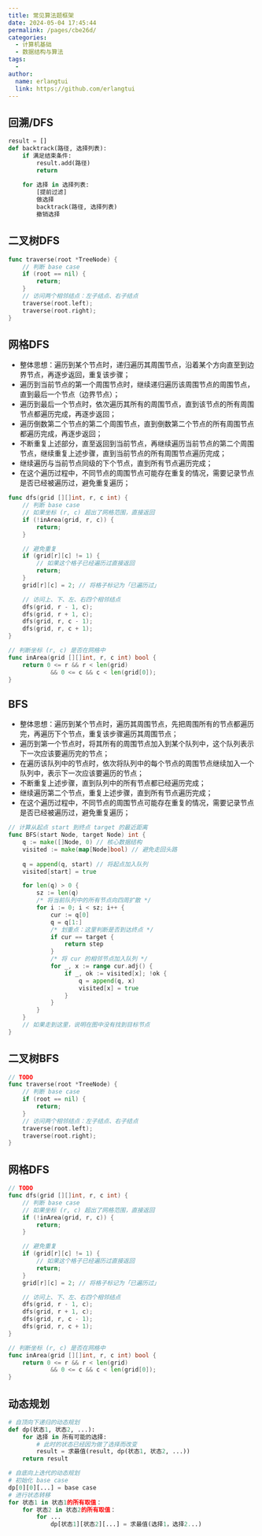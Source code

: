```yaml
---
title: 常见算法题框架
date: 2024-05-04 17:45:44
permalink: /pages/cbe26d/
categories:
  - 计算机基础
  - 数据结构与算法
tags:
  - 
author: 
  name: erlangtui
  link: https://github.com/erlangtui
---
```

## 回溯/DFS

```python
result = []
def backtrack(路径, 选择列表):
    if 满足结束条件:
        result.add(路径)
        return
  
    for 选择 in 选择列表:
        [提前过滤]
        做选择
        backtrack(路径, 选择列表)
        撤销选择
```

## 二叉树DFS

```go
func traverse(root *TreeNode) {
    // 判断 base case
    if (root == nil) {
        return;
    }
    // 访问两个相邻结点：左子结点、右子结点
    traverse(root.left);
    traverse(root.right);
}
```

## 网格DFS

* 整体思想：遍历到某个节点时，递归遍历其周围节点，沿着某个方向直至到边界节点，再逐步返回，重复该步骤；
* 遍历到当前节点的第一个周围节点时，继续递归遍历该周围节点的周围节点，直到最后一个节点（边界节点）；
* 遍历到最后一个节点时，依次遍历其所有的周围节点，直到该节点的所有周围节点都遍历完成，再逐步返回；
* 遍历倒数第二个节点的第二个周围节点，直到倒数第二个节点的所有周围节点都遍历完成，再逐步返回；
* 不断重复上述部分，直至返回到当前节点，再继续遍历当前节点的第二个周围节点，继续重复上述步骤，直到当前节点的所有周围节点遍历完成；
* 继续遍历与当前节点同级的下个节点，直到所有节点遍历完成；
* 在这个遍历过程中，不同节点的周围节点可能存在重复的情况，需要记录节点是否已经被遍历过，避免重复遍历；

```go
func dfs(grid [][]int, r, c int) {
    // 判断 base case
    // 如果坐标 (r, c) 超出了网格范围，直接返回
    if (!inArea(grid, r, c)) {
        return;
    }

    // 避免重复
    if (grid[r][c] != 1) {
        // 如果这个格子已经遍历过直接返回
        return;
    }
    grid[r][c] = 2; // 将格子标记为「已遍历过」

    // 访问上、下、左、右四个相邻结点
    dfs(grid, r - 1, c);
    dfs(grid, r + 1, c);
    dfs(grid, r, c - 1);
    dfs(grid, r, c + 1);
}

// 判断坐标 (r, c) 是否在网格中
func inArea(grid [][]int, r, c int) bool {
    return 0 <= r && r < len(grid)
        	&& 0 <= c && c < len(grid[0]);
}
```

## BFS

* 整体思想：遍历到某个节点时，遍历其周围节点，先把周围所有的节点都遍历完，再遍历下个节点，重复该步骤遍历其周围节点；
* 遍历到第一个节点时，将其所有的周围节点加入到某个队列中，这个队列表示下一次应该要遍历完的节点；
* 在遍历该队列中的节点时，依次将队列中的每个节点的周围节点继续加入一个队列中，表示下一次应该要遍历的节点；
* 不断重复上述步骤，直到队列中的所有节点都已经遍历完成；
* 继续遍历第二个节点，重复上述步骤，直到所有节点遍历完成；
* 在这个遍历过程中，不同节点的周围节点可能存在重复的情况，需要记录节点是否已经被遍历过，避免重复遍历；

```go
// 计算从起点 start 到终点 target 的最近距离
func BFS(start Node, target Node) int {
    q := make([]Node, 0) // 核心数据结构
    visited := make(map[Node]bool) // 避免走回头路
  
    q = append(q, start) // 将起点加入队列
    visited[start] = true

    for len(q) > 0 {
        sz := len(q)
        /* 将当前队列中的所有节点向四周扩散 */
        for i := 0; i < sz; i++ {
            cur := q[0]
            q = q[1:]
            /* 划重点：这里判断是否到达终点 */
            if cur == target {
                return step
            }
            /* 将 cur 的相邻节点加入队列 */
            for _, x := range cur.adj() {
                if _, ok := visited[x]; !ok {
                    q = append(q, x)
                    visited[x] = true
                }
            }
        }
    }
    // 如果走到这里，说明在图中没有找到目标节点
}
```

## 二叉树BFS

```go
// TODO
func traverse(root *TreeNode) {
    // 判断 base case
    if (root == nil) {
        return;
    }
    // 访问两个相邻结点：左子结点、右子结点
    traverse(root.left);
    traverse(root.right);
}
```

## 网格DFS

```go
// TODO
func dfs(grid [][]int, r, c int) {
    // 判断 base case
    // 如果坐标 (r, c) 超出了网格范围，直接返回
    if (!inArea(grid, r, c)) {
        return;
    }

    // 避免重复
    if (grid[r][c] != 1) {
        // 如果这个格子已经遍历过直接返回
        return;
    }
    grid[r][c] = 2; // 将格子标记为「已遍历过」

    // 访问上、下、左、右四个相邻结点
    dfs(grid, r - 1, c);
    dfs(grid, r + 1, c);
    dfs(grid, r, c - 1);
    dfs(grid, r, c + 1);
}

// 判断坐标 (r, c) 是否在网格中
func inArea(grid [][]int, r, c int) bool {
    return 0 <= r && r < len(grid)
        	&& 0 <= c && c < len(grid[0]);
}
```

## 动态规划

```python
# 自顶向下递归的动态规划
def dp(状态1, 状态2, ...):
    for 选择 in 所有可能的选择:
        # 此时的状态已经因为做了选择而改变
        result = 求最值(result, dp(状态1, 状态2, ...))
    return result

# 自底向上迭代的动态规划
# 初始化 base case
dp[0][0][...] = base case
# 进行状态转移
for 状态1 in 状态1的所有取值：
    for 状态2 in 状态2的所有取值：
        for ...
            dp[状态1][状态2][...] = 求最值(选择1，选择2...)
```
